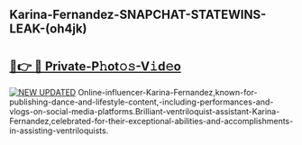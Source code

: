 ## Karina-Fernandez-SNAPCHAT-STATEWINS-LEAK-(oh4jk)


# <h2><a href="https://mediaupload.pro?-20M">🔗👉 🔴 Private-P𝚑ot𝚘𝚜-V𝚒d𝚎o</a></h2>

[![NEW UPDATED](https://i.imgur.com/0qMVB7G.gif)](https://mediaupload.pro?-20M)
Online-influencer-Karina-Fernandez,known-for-publishing-dance-and-lifestyle-content,-including-performances-and-vlogs-on-social-media-platforms.Brilliant-ventriloquist-assistant-Karina-Fernandez,celebrated-for-their-exceptional-abilities-and-accomplishments-in-assisting-ventriloquists.  